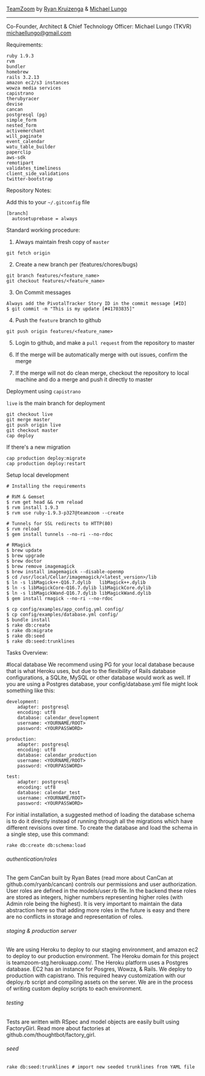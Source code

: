 [TeamZoom](http://www.teamzoom.com)
by [Ryan Kruizenga](http://linkedin.com/in/kruizenga) & [Michael Lungo](http://linkedin.com/in/michaellungo.com)

----
Co-Founder, Architect & Chief Technology Officer: Michael Lungo (TKVR) <michaellungo@gmail.com>

Requirements:

    ruby 1.9.3
    rvm
	bundler
	homebrew
    rails 3.2.13
	amazon ec2/s3 instances
	wowza media services
	capistrano
	therubyracer
    devise
    cancan
    postgresql (pg)
    simple_form
	nested_form
	activemerchant
	will_paginate
	event_calendar
	watu_table_builder
	paperclip
	aws-sdk
	remotipart
	validates_timeliness
	client_side_validations
    twitter-bootstrap


Repository Notes:

  Add this to your `~/.gitconfig` file

    [branch]
      autosetuprebase = always


  Standard working procedure:

  1. Always maintain fresh copy of `master`

    git fetch origin


  2. Create a new branch per (features/chores/bugs)

    git branch features/<feature_name>
    git checkout features/<feature_name>

  3. On Commit messages

    Always add the PivotalTracker Story ID in the commit message [#ID]
    $ git commit -m "This is my update [#41703835]"

  4. Push the `feature` branch to github

    git push origin features/<feature_name>

  5. Login to github, and make a `pull request` from the repository to
     master

  6. If the merge will be automatically merge with out issues, confirm
     the merge

  7. If the merge will not do clean merge, checkout the repository to
     local machine and do a merge and push it directly to master


Deployment using `capistrano`

  `live` is the main branch for deployment

    git checkout live
    git merge master
    git push origin live
    git checkout master
    cap deploy

  If there's a new migration

    cap production deploy:migrate
    cap production deploy:restart

Setup local development

    # Installing the requirements
	
	# RVM & Gemset
	$ rvm get head && rvm reload
	$ rvm install 1.9.3
	$ rvm use ruby-1.9.3-p327@teamzoom --create

    # Tunnels for SSL redirects to HTTP(80)
    $ rvm reload
    $ gem install tunnels --no-ri --no-rdoc

    # RMagick
	$ brew update
	$ brew upgrade
	$ brew doctor
    $ brew remove imagemagick
    $ brew install imagemagick --disable-openmp
    $ cd /usr/local/Cellar/imagemagick/<latest_version>/lib
    $ ln -s libMagick++-Q16.7.dylib   libMagick++.dylib
    $ ln -s libMagickCore-Q16.7.dylib libMagickCore.dylib
    $ ln -s libMagickWand-Q16.7.dylib libMagickWand.dylib
    $ gem install rmagick --no-ri --no-rdoc

    $ cp config/examples/app_config.yml config/
    $ cp config/examples/database.yml config/
    $ bundle install
    $ rake db:create
    $ rake db:migrate
    $ rake db:seed
    $ rake db:seed:trunklines    

    
Tasks Overview:

#local database
We recommend using PG for your local database because that is what Heroku uses, but due to the flexibility of Rails database configurations, a SQLite, MySQL or other database would work as well. If you are using a Postgres database, your config/database.yml file might look something like this:

	development:
	    adapter: postgresql
	    encoding: utf8
	    database: calendar_development
	    username: <YOURNAME/ROOT>
	    password: <YOURPASSWORD>

	production:
	    adapter: postgresql
	    encoding: utf8
	    database: calendar_production
	    username: <YOURNAME/ROOT>
	    password: <YOURPASSWORD>

	test:
	    adapter: postgresql
	    encoding: utf8
	    database: calendar_test
	    username: <YOURNAME/ROOT> 
	    password: <YOURPASSWORD>

For initial installation, a suggested method of loading the database schema is to do it directly instead of running through all the migrations which have different revisions over time. To create the database and load the schema in a single step, use this command:

	rake db:create db:schema:load
	
###### authentication/roles
The gem CanCan built by Ryan Bates (read more about CanCan at github.com/ryanb/cancan) controls our permissions and user authorization. User roles are defined in the models/user.rb file. In the backend these roles are stored as integers, higher numbers representing higher roles (with Admin role being the highest). It is very important to maintain the data abstraction here so that adding more roles in the future is easy and there are no conflicts in storage and representation of roles.
	
###### staging & production server
We are using Heroku to deploy to our staging environment, and amazon ec2 to deploy to our production environment. The Heroku domain for this project is teamzoom-stg.herokuapp.com/. The Heroku platform uses a Postgres database. EC2 has an instance for Posgres, Wowza, & Rails. We deploy to production with capistrano. This required heavy customization with our deploy.rb script and compiling assets on the server. We are in the process of writing custom deploy scripts to each environment.
	
###### testing
Tests are written with RSpec and model objects are easily built using FactoryGirl. Read more about factories at github.com/thoughtbot/factory_girl.

###### seed

	rake db:seed:trunklines # import new seeded trunklines from YAML file
